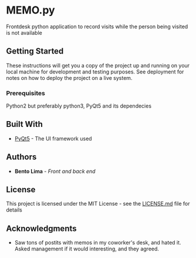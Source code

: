 # MEMO.py

Frontdesk python application to record visits while the person being visited is not available

## Getting Started

These instructions will get you a copy of the project up and running on your local machine for development and testing purposes. See deployment for notes on how to deploy the project on a live system.

### Prerequisites

Python2 but preferably python3,  PyQt5 and its dependecies

## Built With

* [PyQt5](https://www.riverbankcomputing.com/software/pyqt/intro) - The UI framework used

## Authors

* **Bento Lima** - *Front and back end* 

## License

This project is licensed under the MIT License - see the [LICENSE.md](LICENSE.md) file for details

## Acknowledgments

* Saw tons of postits with memos in my coworker's desk, and hated it. Asked management if it would interesting, and they agreed.
